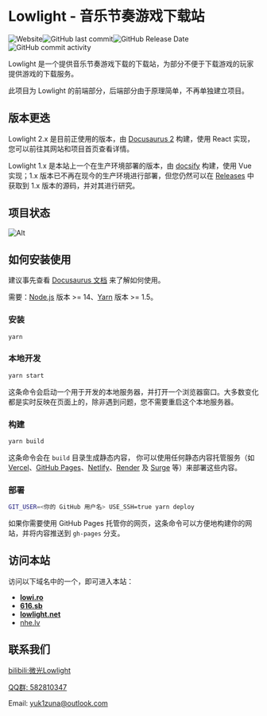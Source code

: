 # Lowlight - 音乐节奏游戏下载站

<img alt="Website" src="https://img.shields.io/website?style=flat-square&url=https%3A%2F%2Flowlight.pages.dev"><img alt="GitHub last commit" src="https://img.shields.io/github/last-commit/Lytsu/lowlight?style=flat-square"><img alt="GitHub Release Date" src="https://img.shields.io/github/release-date/Lytsu/lowlight?style=flat-square"><img alt="GitHub commit activity" src="https://img.shields.io/github/commit-activity/w/Lytsu/lowlight?style=flat-square">

Lowlight 是一个提供音乐节奏游戏下载的下载站，为部分不便于下载游戏的玩家提供游戏的下载服务。

此项目为 Lowlight 的前端部分，后端部分由于原理简单，不再单独建立项目。

## 版本更迭

Lowlight 2.x 是目前正使用的版本，由 [Docusaurus 2](https://docusaurus.io/) 构建，使用 React 实现，您可以前往其网站和项目首页查看详情。

Lowlight 1.x 是本站上一个在生产环境部署的版本，由 [docsify](https://docsify.js.org) 构建，使用 Vue 实现；1.x 版本已不再在现今的生产环境进行部署，但您仍然可以在 [Releases](https://github.com/Lytsu/lowlight/releases/tag/1.0.0) 中获取到 1.x 版本的源码，并对其进行研究。

## 项目状态

![Alt](https://repobeats.axiom.co/api/embed/a48a232966f2b6d199d3a99adeb7a357c3cd118e.svg "Repobeats analytics image")

## 如何安装使用

建议事先查看 [Docusaurus 文档](https://docusaurus.io/zh-CN/docs/) 来了解如何使用。

需要：[Node.js](https://nodejs.org/en/download/) 版本 >= 14、[Yarn](https://yarnpkg.com/en/) 版本 >= 1.5。

### 安装

```bash
yarn
```

### 本地开发

```bash
yarn start
```

这条命令会启动一个用于开发的本地服务器，并打开一个浏览器窗口。大多数变化都是实时反映在页面上的，除非遇到问题，您不需要重启这个本地服务器。

### 构建

```bash
yarn build
```

这条命令会在 `build` 目录生成静态内容， 你可以使用任何静态内容托管服务（如 [Vercel](https://vercel.com/)、[GitHub Pages](https://pages.github.com/)、[Netlify](https://www.netlify.com/)、[Render](https://render.com/docs/static-sites) 及 [Surge](https://surge.sh/help/getting-started-with-surge) 等）来部署这些内容。

### 部署

```bash
GIT_USER=<你的 GitHub 用户名> USE_SSH=true yarn deploy
```

如果你需要使用 GitHub Pages 托管你的网页，这条命令可以方便地构建你的网站，并将内容推送到 `gh-pages` 分支。

## 访问本站

访问以下域名中的一个，即可进入本站：

- **[lowi.ro](https://lowi.ro/)**
- **[616.sb](https://616.sb/)**
- **[lowlight.net](https://lowlight.net)**
- [nhe.lv](https://nhe.lv/)

## 联系我们

[bilibili:微光Lowlight](https://space.bilibili.com/319171871)

[QQ群: 582810347](https://jq.qq.com/?_wv=1027&k=WAZFYeVn)

Email: [yuk1zuna@outlook.com](mailto:yuk1zuna@outlook.com)
